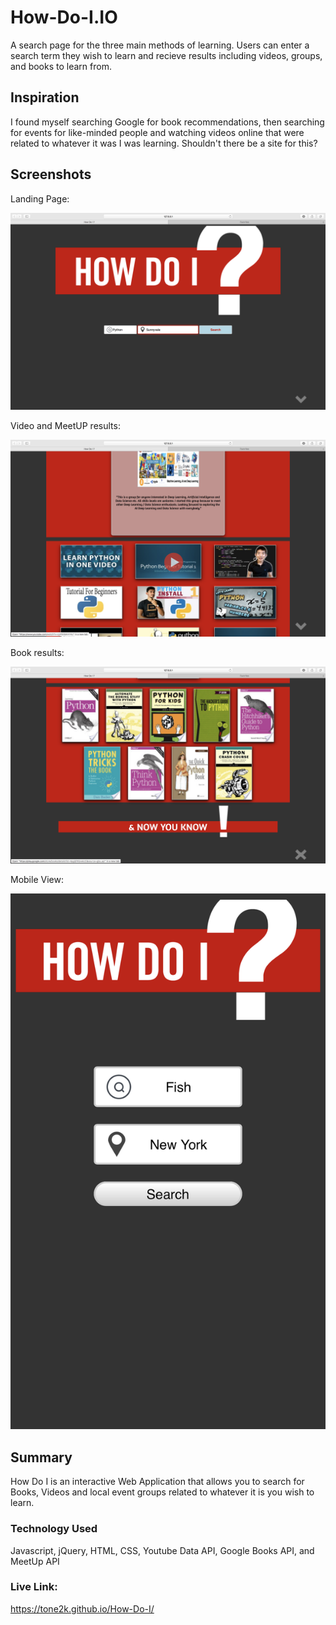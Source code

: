 # How-Do-I.IO

A search page for the three main methods of learning. Users can enter a search term they wish to learn and recieve results including videos, groups, and books to learn from.

## Inspiration

I found myself searching Google for book recommendations, then searching for events for like-minded people and watching videos online that were related to whatever it was I was learning. Shouldn't there be a site for this? 

## Screenshots
Landing Page:

![start screen](screenshots/screenshot1.png)

Video and MeetUP results:

![results](screenshots/screenshot2.png)

Book results:

![results](screenshots/screenshot3.png)

Mobile View:

![results](screenshots/mobile_screenshot.PNG)

## Summary

How Do I is an interactive Web Application that allows you to search for Books, Videos and local event groups related to whatever it is you wish to learn. 

### Technology Used

Javascript, jQuery, HTML, CSS, Youtube Data API, Google Books API, and MeetUp API

### Live Link:
https://tone2k.github.io/How-Do-I/
